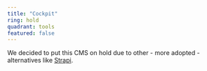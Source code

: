```yaml
---
title: "Cockpit"
ring: hold
quadrant: tools
featured: false
---
```


We decided to put this CMS on hold due to other - more adopted - alternatives like [Strapi](/tools/strapi.html).